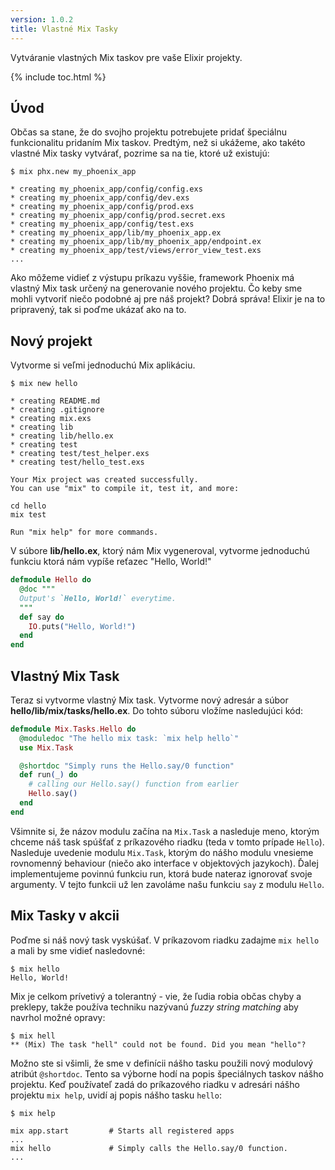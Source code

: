 ```yaml
---
version: 1.0.2
title: Vlastné Mix Tasky
---
```


Vytváranie vlastných Mix taskov pre vaše Elixir projekty.

{% include toc.html %}

## Úvod

Občas sa stane, že do svojho projektu potrebujete pridať špeciálnu funkcionalitu pridaním Mix taskov. Predtým, než si ukážeme, ako takéto vlastné Mix tasky vytvárať, pozrime sa na tie, ktoré už existujú:

```shell
$ mix phx.new my_phoenix_app

* creating my_phoenix_app/config/config.exs
* creating my_phoenix_app/config/dev.exs
* creating my_phoenix_app/config/prod.exs
* creating my_phoenix_app/config/prod.secret.exs
* creating my_phoenix_app/config/test.exs
* creating my_phoenix_app/lib/my_phoenix_app.ex
* creating my_phoenix_app/lib/my_phoenix_app/endpoint.ex
* creating my_phoenix_app/test/views/error_view_test.exs
...
```

Ako môžeme vidieť z výstupu príkazu vyššie, framework Phoenix má vlastný Mix task určený na generovanie nového projektu. Čo keby sme mohli vytvoriť niečo podobné aj pre náš projekt? Dobrá správa! Elixir je na to pripravený, tak si poďme ukázať ako na to.

## Nový projekt

Vytvorme si veľmi jednoduchú Mix aplikáciu.

```shell
$ mix new hello

* creating README.md
* creating .gitignore
* creating mix.exs
* creating lib
* creating lib/hello.ex
* creating test
* creating test/test_helper.exs
* creating test/hello_test.exs

Your Mix project was created successfully.
You can use "mix" to compile it, test it, and more:

cd hello
mix test

Run "mix help" for more commands.
```

V súbore **lib/hello.ex**, ktorý nám Mix vygeneroval, vytvorme jednoduchú funkciu ktorá nám vypíše reťazec "Hello, World!"

```elixir
defmodule Hello do
  @doc """
  Output's `Hello, World!` everytime.
  """
  def say do
    IO.puts("Hello, World!")
  end
end
```

## Vlastný Mix Task

Teraz si vytvorme vlastný Mix task. Vytvorme nový adresár a súbor **hello/lib/mix/tasks/hello.ex**. Do tohto súboru vložíme nasledujúci kód:

```elixir
defmodule Mix.Tasks.Hello do
  @moduledoc "The hello mix task: `mix help hello`"
  use Mix.Task

  @shortdoc "Simply runs the Hello.say/0 function"
  def run(_) do
    # calling our Hello.say() function from earlier
    Hello.say()
  end
end
```

Všimnite si, že názov modulu začína na `Mix.Task` a nasleduje meno, ktorým chceme náš task spúšťať z príkazového riadku (teda v tomto prípade `Hello`). Nasleduje uvedenie modulu `Mix.Task`, ktorým do nášho modulu vnesieme rovnomenný behaviour (niečo ako interface v objektových jazykoch). Ďalej implementujeme povinnú funkciu run, ktorá bude nateraz ignorovať svoje argumenty. V tejto funkcii už len zavoláme našu funkciu `say` z modulu `Hello`.


## Mix Tasky v akcii

Poďme si náš nový task vyskúšať. V príkazovom riadku zadajme `mix hello` a mali by sme vidieť nasledovné:

```shell
$ mix hello
Hello, World!
```

Mix je celkom prívetivý a tolerantný - vie, že ľudia robia občas chyby a preklepy, takže používa techniku nazývanú *fuzzy string matching* aby navrhol možné opravy:

```shell
$ mix hell
** (Mix) The task "hell" could not be found. Did you mean "hello"?
```

Možno ste si všimli, že sme v definícii nášho tasku použili nový modulový atribút `@shortdoc`. Tento sa výborne hodí na popis špeciálnych taskov nášho projektu. Keď používateľ zadá do príkazového riadku v adresári nášho projektu `mix help`, uvidí aj popis nášho tasku `hello`:

```shell
$ mix help

mix app.start         # Starts all registered apps
...
mix hello             # Simply calls the Hello.say/0 function.
...
```
